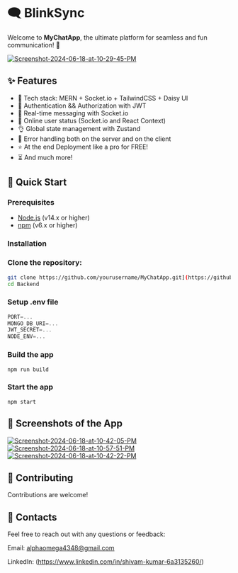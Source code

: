 # 🗨️ BlinkSync

Welcome to **MyChatApp**, the ultimate platform for seamless and fun communication! 🌟


<a href="https://ibb.co/cYCDnP0"><img src="https://i.ibb.co/dmLGYSF/Screenshot-2024-06-18-at-10-29-45-PM.png" alt="Screenshot-2024-06-18-at-10-29-45-PM" border="0"></a>
## ✨ Features

-   🌟 Tech stack: MERN + Socket.io + TailwindCSS + Daisy UI
-   🎃 Authentication && Authorization with JWT
-   👾 Real-time messaging with Socket.io
-   🚀 Online user status (Socket.io and React Context)
-   👌 Global state management with Zustand
-   🐞 Error handling both on the server and on the client
-   ⭐ At the end Deployment like a pro for FREE!
-   ⏳ And much more!

## 🚀 Quick Start

### Prerequisites

- [Node.js](https://nodejs.org/) (v14.x or higher)
- [npm](https://www.npmjs.com/) (v6.x or higher)

### Installation


### Clone the repository:

   ```bash
   git clone https://github.com/yourusername/MyChatApp.git](https://github.com/alphaomega4348/BlinkSync.git
   cd Backend
```


### Setup .env file

```js
PORT=...
MONGO_DB_URI=...
JWT_SECRET=...
NODE_ENV=...
```


 ### Build the app

```shell
npm run build
```


### Start the app

```shell
npm start
```


## 📸 Screenshots of the App

<a href="https://ibb.co/T4x6TF4"><img src="https://i.ibb.co/y6ctRb6/Screenshot-2024-06-18-at-10-42-05-PM.png" alt="Screenshot-2024-06-18-at-10-42-05-PM" border="0"></a>
<a href="https://ibb.co/17M9CgM"><img src="https://i.ibb.co/2WSjz9S/Screenshot-2024-06-18-at-10-57-51-PM.png" alt="Screenshot-2024-06-18-at-10-57-51-PM" border="0"></a>
<a href="https://ibb.co/MgR4V0c"><img src="https://i.ibb.co/HKrsz8t/Screenshot-2024-06-18-at-10-42-22-PM.png" alt="Screenshot-2024-06-18-at-10-42-22-PM" border="0"></a>


## 🤝 Contributing

Contributions are welcome! 


## 📩 Contacts

Feel free to reach out with any questions or feedback:

Email: alphaomega4348@gmail.com

LinkedIn: (https://www.linkedin.com/in/shivam-kumar-6a3135260/)
